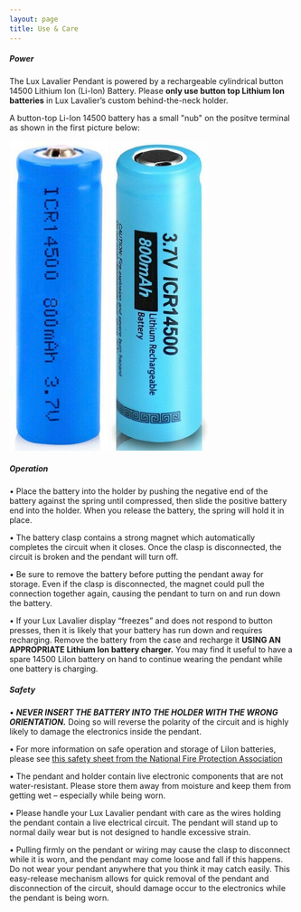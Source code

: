 ```yaml
---
layout: page
title: Use & Care
---
```


##### Power
The Lux Lavalier Pendant is powered by a rechargeable cylindrical button 14500 Lithium Ion (Li-Ion) Battery. Please **only use button top Lithium Ion batteries** in Lux Lavalier’s custom behind-the-neck holder.

A button-top Li-Ion 14500 battery has a small "nub" on the positve terminal as shown in the first picture below:

   <img src="/assets/img/use/ButtonTopLiIon14500.jpg" class="img-thumbnail" />
   <img src="/assets/img/use/FlatTopLiIon14500.jpg" class="img-thumbnail" />

##### Operation

•	Place the battery into the holder by pushing the negative end of the battery against the spring until compressed, then slide the positive battery end into the holder. When you release the battery, the spring will hold it in place.

•	The battery clasp contains a strong magnet which automatically completes the circuit when it closes. Once the clasp is disconnected, the circuit is broken and the pendant will turn off.

•	Be sure to remove the battery before putting the pendant away for storage. Even if the clasp is disconnected, the magnet could pull the connection together again, causing the pendant to turn on and run down the battery.

•	If your Lux Lavalier display “freezes” and does not respond to button presses, then it is likely that your battery has run down and requires recharging. Remove the battery from the case and recharge it **USING AN APPROPRIATE Lithium Ion battery charger.** You may find it useful to have a spare 14500 LiIon battery on hand to continue wearing the pendant while one battery is charging.

##### Safety
•	***NEVER INSERT THE BATTERY INTO THE HOLDER WITH THE WRONG ORIENTATION.*** Doing so will reverse the polarity of the circuit and is highly likely to damage the electronics inside the pendant.

•	For more information on safe operation and storage of LiIon batteries, please see [this safety sheet from the National Fire Protection Association](https://www.nfpa.org/-/media/Files/Public-Education/Resources/Safety-tip-sheets/LithiumIonBatterySafety.ashx#:~:text=Keep%20batteries%20at%20room%20temperature.&text=Do%20not%20place%20batteries%20in,keep%20them%20in%20hot%20vehicles.&text=Store%20batteries%20away%20from%20anything,%2C%20toys%2C%20and%20even%20cars.)

•	The pendant and holder contain live electronic components that are not water-resistant. Please store them away from moisture and keep them from getting wet – especially while being worn.

•	Please handle your Lux Lavalier pendant with care as the wires holding the pendant contain a live electrical circuit. The pendant will stand up to normal daily wear but is not designed to handle excessive strain.

•	Pulling firmly on the pendant or wiring may cause the clasp to disconnect while it is worn, and the pendant may come loose and fall if this happens. Do not wear your pendant anywhere that you think it may catch easily. This easy-release mechanism allows for quick removal of the pendant and disconnection of the circuit, should damage occur to the electronics while the pendant is being worn.
